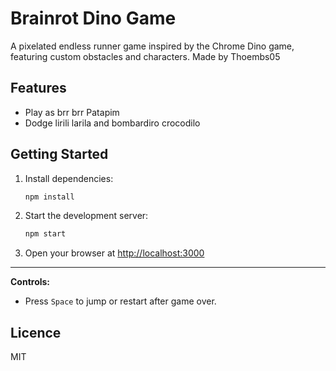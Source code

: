 # Brainrot Dino Game

A pixelated endless runner game inspired by the Chrome Dino game, featuring custom obstacles and characters.
Made by Thoembs05

## Features
- Play as brr brr Patapim
- Dodge lirili larila and bombardiro crocodilo

## Getting Started

1. Install dependencies:
   ```sh
   npm install
   ```
2. Start the development server:
   ```sh
   npm start
   ```
3. Open your browser at [http://localhost:3000](http://localhost:3000)

---

**Controls:**
- Press `Space` to jump or restart after game over.

## Licence
MIT
